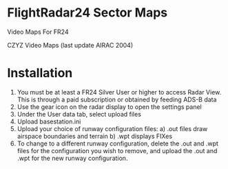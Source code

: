 # FlightRadar24 Sector Maps
Video Maps For FR24

CZYZ Video Maps (last update AIRAC 2004)


# Installation
1. You must be at least a FR24 Silver User or higher to access Radar View. This is through a paid subscription or obtained by feeding ADS-B data
2. Use the gear icon on the radar display to open the settings panel
3. Under the User data tab, select upload files
4. Upload basestation.ini 
5. Upload your choice of runway configuration files: a) .out files draw airspace boundaries and terrain  b) .wpt displays FIXes
6. To change to a different runway configuration, delete the .out and .wpt files for the configuration you wish to remove, and upload the .out and .wpt for the new runway configuration.
